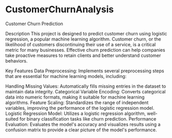 # CustomerChurnAnalysis

Customer Churn Prediction

Description
This project is designed to predict customer churn using logistic regression, a popular machine learning algorithm. Customer churn, or the likelihood of customers discontinuing their use of a service, is a critical metric for many businesses. Effective churn prediction can help companies take proactive measures to retain clients and better understand customer behaviors.

Key Features
Data Preprocessing: Implements several preprocessing steps that are essential for machine learning models, including:

Handling Missing Values: Automatically fills missing entries in the dataset to maintain data integrity.
Categorical Variable Encoding: Converts categorical data into numeric formats, making it suitable for machine learning algorithms.
Feature Scaling: Standardizes the range of independent variables, improving the performance of the logistic regression model.
Logistic Regression Model: Utilizes a logistic regression algorithm, well-suited for binary classification tasks like churn prediction.
Performance Evaluation: Evaluates the model's accuracy and visualizes results using a confusion matrix to provide a clear picture of the model's performance.
